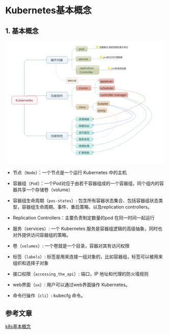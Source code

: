 # Kubernetes基本概念

## 1. 基本概念

![image-20200205232528752](./img/image-20200205232528752.png)

- 节点（`Node`）：一个节点是一个运行 Kubernetes 中的主机
- 容器组（`Pod`）：一个Pod对应于由若干容器组成的一个容器组，同个组内的容器共享一个存储卷（volume）
- 容器组生命周期（`pos-states`）: 包含所有容器状态集合、包括容器组状态类型，容器组生命周期、事件、重启策略、以及replication controllers。

- Replication Controllers：主要负责制定数量的pod 在同一时间一起运行
- 服务（services）: 一个 Kubernetes 服务是容器组逻辑的高级抽象，同时也对外提供访问容器组的策略。
- 卷（`volumes`）: 一个卷就是一个目录，容器对其有访问权限
- 标签（`labels`）: 标签是用来连接一组对象的，比如容器组，标签可以被用来组织和选择子对象
- 接口权限（`accessing_the_api`）: 端口，IP 地址和代理的防火墙规则
- web界面（`ux`）: 用户可以通过web界面操作 Kubernetes。
- 命令行操作（`cli`）: kubecfg 命令。

## 参考文章

[k8s基本概念](https://yeasy.gitbooks.io/docker_practice/kubernetes/concepts.html)